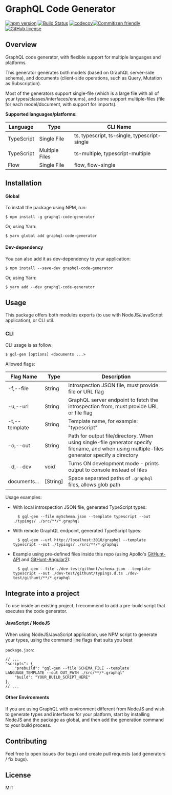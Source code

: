# GraphQL Code Generator

[![npm version](https://badge.fury.io/js/graphql-code-generator.svg)](https://badge.fury.io/js/graphql-code-generator) [![Build Status](https://travis-ci.org/dotansimha/graphql-code-generator.svg?branch=master)](https://travis-ci.org/dotansimha/graphql-code-generator) [![codecov](https://codecov.io/gh/dotansimha/graphql-code-generator/branch/master/graph/badge.svg)](https://codecov.io/gh/dotansimha/graphql-code-generator)[![Commitizen friendly](https://img.shields.io/badge/commitizen-friendly-brightgreen.svg)](http://commitizen.github.io/cz-cli/)[![GitHub license](https://img.shields.io/badge/license-MIT-lightgrey.svg?maxAge=2592000)](https://raw.githubusercontent.com/apollostack/apollo-ios/master/LICENSE)


## Overview

GraphQL code generator, with flexible support for multiple languages and platforms. 

This generator generates both models (based on GraphQL server-side schema), and documents (client-side operations, such as Query, Mutation as Subscription).

Most of the generators support single-file (which is a large file with all of your types/classes/interfaces/enums), and some support multiple-files (file for each model/document, with support for imports).

**Supported languages/platforms:**

| Language        | Type           | CLI Name                                                                  |
|-----------------|----------------|---------------------------------------------------------------------------|
| TypeScript      | Single File    | ts, typescript, ts-single, typescript-single                              |
| TypeScript      | Multiple Files | ts-multiple, typescript-multiple                                          |
| Flow            | Single File    | flow, flow-single                                                         |


## Installation

#### Global

To install the package using NPM, run:

    $ npm install -g graphql-code-generator

Or, using Yarn:
    
    $ yarn global add graphql-code-generator

#### Dev-dependency

You can also add it as dev-dependency to your application:

    $ npm install --save-dev graphql-code-generator

Or, using Yarn:
    
    $ yarn add --dev graphql-code-generator

## Usage

This package offers both modules exports (to use with NodeJS/JavaScript application), or CLI util.

### CLI 

CLI usage is as follow:

    $ gql-gen [options] <documents ...>
    
Allowed flags:    

| Flag Name       | Type     | Description                                                                            |
|-----------------|----------|----------------------------------------------------------------------------------------|
| -f,--file       | String   | Introspection JSON file, must provide file or URL flag                                 |
| -u,--url        | String   | GraphQL server endpoint to fetch the introspection from, must provide URL or file flag |
| -t,--template   | String   | Template name, for example: "typescript"                                               |
| -o,--out        | String   | Path for output file/directory. When using single-file generator specify filename, and when using multiple-files generator specify a directory                                     |
| -d,--dev        | void     | Turns ON development mode - prints output to console instead of files                  |
| documents...    | [String] | Space separated paths of `.graphql` files, allows glob path                            |

Usage examples:

- With local introspection JSON file, generated TypeScript types:

        $ gql-gen --file mySchema.json --template typescript --out ./typings/ ./src/**/*.graphql
    
   
- With remote GraphQL endpoint, generated TypeScript types:

        $ gql-gen --url http://localhost:3010/graphql --template typescript --out ./typings/ ./src/**/*.graphql
    

- Example using pre-defined files inside this repo (using Apollo's [GitHunt-API](https://github.com/apollostack/Githunt-API) and [GitHunt-Angular2](https://github.com/apollostack/Githunt-angular2)):

        $ gql-gen --file ./dev-test/githunt/schema.json --template typescript --out ./dev-test/githunt/typings.d.ts ./dev-test/githunt/**/*.graphql 

## Integrate into a project

To use inside an existing project, I recommend to add a pre-build script that executes the code generator.

#### JavaScript / NodeJS

When using NodeJS/JavaScript application, use NPM script to generate your types, using the command line flags that suits you best

`package.json`:

    // ...
    "scripts": {
        "prebuild": "gql-gen --file SCHEMA_FILE --template LANGUAGE_TEMPLATE --out OUT_PATH ./src/**/*.graphql"
        "build": "YOUR_BUILD_SCRIPT_HERE"
    },
    // ...

#### Other Environments

If you are using GraphQL with environment different from NodeJS and wish to generate types and interfaces for your platform, start by installing NodeJS and the package as global, and then add the generation command to your build process.

## Contributing

Feel free to open issues (for bugs) and create pull requests (add generators / fix bugs).

## License

MIT
